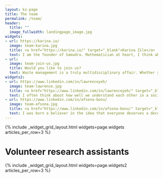 ```yaml
---
layout: kz-page
title: The team
permalink: /team/
header:
  title: ""
  image_fullwidth: landingpage_image.jpg
widgets:
- url: https://karina.io/
  image: team-karina.jpg
  title: <a href="https://karina.io/" target="_blank">Karina Zile</a>
  text: I am the founder of Samudra. Mathematician at heart, I think about any situation as a system of equations. I am happiest when outdoors. After finishing my PhD in Feb 2020, I decided to dedicate my life to tackling global challenges that don't have a profitable solution.
- url:
  image: team-join-us.jpg
  title: Would you like to join us?
  text: Waste management is a truly multidisciplinary affair. Whether you are a waste management professional, an engineer, a chemist, an expert in finance, or simply an awesome individual, we can achieve more together. If you share my passion for making the world a better place, please do <a href="mailto:karina@samudra.world" target="_blank">get in touch</a>!
widgets2:
- url: https://www.linkedin.com/in/lawrenceyeh/
  image: team-lawrence.jpg
  title: <a href="https://www.linkedin.com/in/lawrenceyeh/" target="_blank">Lawrence Yeh</a>
  text: I often think about how well we understand each other in a society, and how we may improve our lives if we were better at communicating. Sometimes I get a little overwhelmed when trying to convey an idea, especially given my instincts to optimize everything. One remedy I have relied on is to retreat to nature and delve into the marvellous wonders of the world.
- url: https://www.linkedin.com/in/afsona-bonu/
  image: team-afsona.jpg
  title: <a href="https://www.linkedin.com/in/afsona-bonu/" target="_blank">Afsona-Bonu Mansurova</a>
  text: I was born a believer in the idea that everyone deserves a decent livelihood and that we ourselves can be the magic wand to make a change. The more I travelled around the world, the more I studied and volunteered, I realised that I want to do more to join the common efforts in making this world a better place for all.
---
```


{% include _widget_grid_layout.html widgets=page.widgets articles_per_row=3 %}

# Volunteer research assistants

{% include _widget_grid_layout.html widgets=page.widgets2 articles_per_row=3 %}

